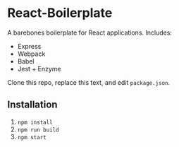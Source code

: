 # React-Boilerplate

A barebones boilerplate for React applications. Includes:
* Express
* Webpack
* Babel
* Jest + Enzyme

Clone this repo, replace this text, and edit ```package.json```.

## Installation
1. ```npm install```
1. ```npm run build```
1. ```npm start```